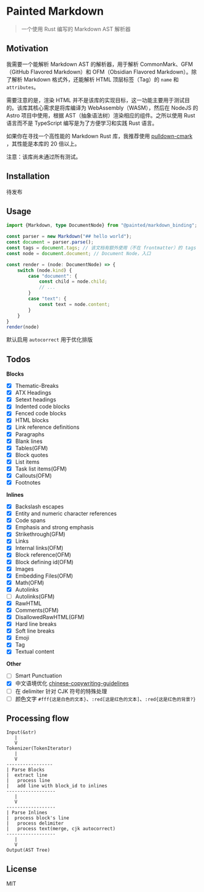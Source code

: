 # Painted Markdown

> 一个使用 Rust 编写的 Markdown AST 解析器

## Motivation

我需要一个能解析 Markdown AST 的解析器，用于解析 CommonMark、GFM（GitHub Flavored Markdown）和 OFM（Obsidian Flavored
Markdown）。除了解析 Markdown 格式外，还能解析 HTML 顶层标签（Tag）的 `name` 和 `attributes`。

需要注意的是，渲染 HTML 并不是该库的实现目标，这一功能主要用于测试目的。该库其核心需求是将库编译为 WebAssembly（WASM），然后在
NodeJS 的 Astro 项目中使用，根据 AST（抽象语法树）渲染相应的组件。之所以使用 Rust 语言而不是 TypeScript 编写是为了方便学习和实践
Rust 语言。

如果你在寻找一个高性能的 Markdown Rust 库，我推荐使用 [pulldown-cmark](https://github.com/pulldown-cmark/pulldown-cmark)
，其性能是本库的 20 倍以上。

注意：该库尚未通过所有测试。

## Installation

待发布

## Usage

```ts
import {Markdown, type DocumentNode} from "@painted/markdown_binding";

const parser = new Markdown("## hello world");
const document = parser.parse();
const tags = document.tags; // 该文档有额外使用（不在 frontmatter）的 tags
const node = document.document; // Document Node，入口

const render = (node: DocumentNode) => {
    switch (node.kind) {
        case "document": {
            const child = node.child;
            // ...
        }
        case "text": {
            const text = node.content;
        }
    }
}
render(node)
```

默认启用 `autocorrect` 用于优化排版

## Todos

**Blocks**

- [x] Thematic-Breaks
- [x] ATX Headings
- [x] Setext headings
- [x] Indented code blocks
- [x] Fenced code blocks
- [x] HTML blocks
- [x] Link reference definitions
- [x] Paragraphs
- [x] Blank lines
- [x] Tables(GFM)
- [x] Block quotes
- [x] List items
- [x] Task list items(GFM)
- [x] Callouts(OFM)
- [x] Footnotes

**Inlines**

- [x] Backslash escapes
- [x] Entity and numeric character references
- [x] Code spans
- [x] Emphasis and strong emphasis
- [x] Strikethrough(GFM)
- [x] Links
- [x] Internal links(OFM)
- [x] Block reference(OFM)
- [x] Block defining id(OFM)
- [x] Images
- [x] Embedding Files(OFM)
- [x] Math(OFM)
- [x] Autolinks
- [ ] Autolinks(GFM)
- [x] RawHTML
- [x] Comments(OFM)
- [x] DisallowedRawHTML(GFM)
- [x] Hard line breaks
- [x] Soft line breaks
- [x] Emoji
- [x] Tag
- [x] Textual content

**Other**

- [ ] Smart Punctuation
- [x] 中文语境优化 [chinese-copywriting-guidelines](https://github.com/sparanoid/chinese-copywriting-guidelines)
- [ ] 在 delimiter 针对 CJK 符号的特殊处理
- [ ] 颜色文字 `#fff{这是白色的文本}`、`:red[这是红色的文本]`、`:red{这是红色的背景?}`

## Processing flow

```text
Input(&str)
   |
   V
Tokenizer(TokenIterator)
   |
   V
-----------------
| Parse Blocks
|  extract line
|   process line
|   add line with block_id to inlines
------------------
   |
   V
------------------
| Parse Inlines
|  process block's line
|   process delimiter
|   process text(merge, cjk autocorrect)
------------------
   |
   V
Output(AST Tree)
```

## License

MIT